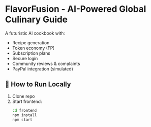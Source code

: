 # FlavorFusion - AI-Powered Global Culinary Guide

A futuristic AI cookbook with:
- Recipe generation
- Token economy (FP)
- Subscription plans
- Secure login
- Community reviews & complaints
- PayPal integration (simulated)

## 🚀 How to Run Locally

1. Clone repo
2. Start frontend:
   ```bash
   cd frontend
   npm install
   npm start
